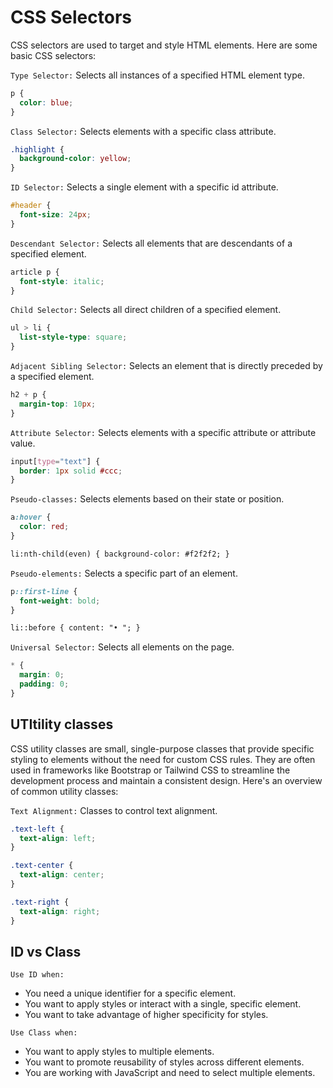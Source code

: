 # CSS Selectors

CSS selectors are used to target and style HTML elements. Here are some basic CSS selectors:

`Type Selector:`
Selects all instances of a specified HTML element type.

```css
p {
  color: blue;
}
```

`Class Selector:`
Selects elements with a specific class attribute.

```css
.highlight {
  background-color: yellow;
}
```

`ID Selector:`
Selects a single element with a specific id attribute.

```css
#header {
  font-size: 24px;
}
```

`Descendant Selector:`
Selects all elements that are descendants of a specified element.

```css
article p {
  font-style: italic;
}
```

`Child Selector:`
Selects all direct children of a specified element.

```css
ul > li {
  list-style-type: square;
}
```

`Adjacent Sibling Selector:`
Selects an element that is directly preceded by a specified element.

```css
h2 + p {
  margin-top: 10px;
}
```

`Attribute Selector:`
Selects elements with a specific attribute or attribute value.

```css
input[type="text"] {
  border: 1px solid #ccc;
}
```

`Pseudo-classes:`
Selects elements based on their state or position.

```css
a:hover {
  color: red;
}
```

```html
li:nth-child(even) { background-color: #f2f2f2; }
```

`Pseudo-elements:`
Selects a specific part of an element.

```css
p::first-line {
  font-weight: bold;
}
```

```html
li::before { content: "• "; }
```

`Universal Selector:`
Selects all elements on the page.

```css
* {
  margin: 0;
  padding: 0;
}
```

## UTItility classes

CSS utility classes are small, single-purpose classes that provide specific styling to elements without the need for custom CSS rules. They are often used in frameworks like Bootstrap or Tailwind CSS to streamline the development process and maintain a consistent design. Here's an overview of common utility classes:

`Text Alignment:`
Classes to control text alignment.

```css
.text-left {
  text-align: left;
}

.text-center {
  text-align: center;
}

.text-right {
  text-align: right;
}
```

## ID vs Class

`Use ID when:`

- You need a unique identifier for a specific element.
- You want to apply styles or interact with a single, specific element.
- You want to take advantage of higher specificity for styles.

`Use Class when:`

- You want to apply styles to multiple elements.
- You want to promote reusability of styles across different elements.
- You are working with JavaScript and need to select multiple elements.
